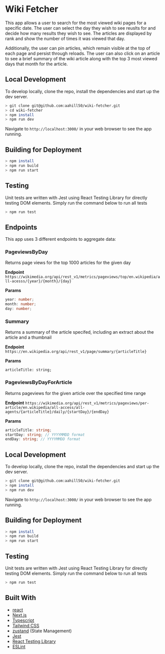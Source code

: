 # Wiki Fetcher

This app allows a user to search for the most viewed wiki pages for a specific date. The user can select the day they wish to see reuslts for and decide how many results they wish to see. The articles are displayed by rank and show the number of times it was viewed that day.

Additionally, the user can pin articles, which remain visible at the top of each page and persist through reloads. The user can also click on an article to see a brief summary of the wiki article along with the top 3 most viewed days that month for the article.

## Local Development

To develop locally, clone the repo, install the dependencies and start up the dev server.

```bash
> git clone git@github.com:aahill50/wiki-fetcher.git
> cd wiki-fetcher
> npm install
> npm run dev
```

Navigate to `http://localhost:3000/` in your web browser to see the app running.

## Building for Deployment

```bash
> npm install
> npm run build
> npm run start
```

## Testing

Unit tests are written with Jest using React Testing Library for directly testing DOM elements. Simply run the command below to run all tests

```bash
> npm run test
```

## Endpoints

This app uses 3 different endpoints to aggregate data:

### PageviewsByDay

Returns page views for the top 1000 articles for the given day

**Endpoint**
`https://wikimedia.org/api/rest_v1/metrics/pageviews/top/en.wikipedia/all-acesss/{year}/{month}/{day}`

**Params**

```ts
year: number;
month: number;
day: number;
```

### Summary

Returns a summary of the article specifed, including an extract about the article and a thumbnail

**Endpoint**
`https://en.wikipedia.org/api/rest_v1/page/summary/{articleTitle}`

**Params**

```
articleTitle: string;
```

### PageviewsByDayForArticle

Returns pageviews for the given article over the specified time range

**Endpoint**
`https://wikimedia.org/api/rest_v1/metrics/pageviews/per-article/en.wikipedia/all-access/all-agents/{articleTitle}/daily/{startDay}/{endDay}`

**Params**

```ts
articleTitle: string;
startDay: string; // YYYYMMDD format
endDay: string; // YYYYMMDD format
```

## Local Development

To develop locally, clone the repo, install the dependencies and start up the dev server.

```bash
> git clone git@github.com:aahill50/wiki-fetcher.git
> npm install
> npm run dev
```

Navigate to `http://localhost:3000/` in your web browser to see the app running.

## Building for Deployment

```bash
> npm install
> npm run build
> npm run start
```

## Testing

Unit tests are written with Jest using React Testing Library for directly testing DOM elements. Simply run the command below to run all tests

```bash
> npm run test
```

## Built With

-   [react](https://react.dev/reference/react)
-   [Next.js](https://nextjs.org/docs)
-   [Typescript](https://www.typescriptlang.org/docs/)
-   [Tailwind CSS](https://tailwindcss.com/docs/)
-   [zustand](https://github.com/pmndrs/zustand#readme) (State Management)
-   [Jest](https://jestjs.io/docs/api)
-   [React Testing Library](https://testing-library.com/docs/react-testing-library/intro/)
-   [ESLint](https://eslint.org/docs/latest/)
